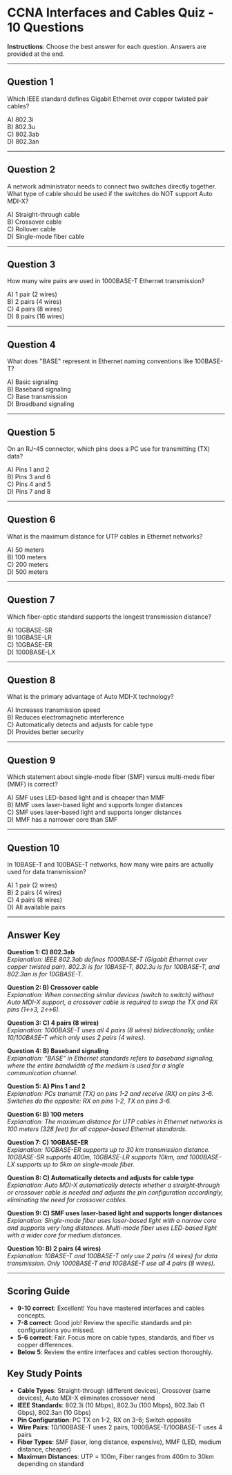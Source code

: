 # CCNA Interfaces and Cables Quiz - 10 Questions

**Instructions**: Choose the best answer for each question. Answers are provided at the end.

---

## Question 1
Which IEEE standard defines Gigabit Ethernet over copper twisted pair cables?

A) 802.3i  
B) 802.3u  
C) 802.3ab  
D) 802.3an  

---

## Question 2
A network administrator needs to connect two switches directly together. What type of cable should be used if the switches do NOT support Auto MDI-X?

A) Straight-through cable  
B) Crossover cable  
C) Rollover cable  
D) Single-mode fiber cable  

---

## Question 3
How many wire pairs are used in 1000BASE-T Ethernet transmission?

A) 1 pair (2 wires)  
B) 2 pairs (4 wires)  
C) 4 pairs (8 wires)  
D) 8 pairs (16 wires)  

---

## Question 4
What does "BASE" represent in Ethernet naming conventions like 100BASE-T?

A) Basic signaling  
B) Baseband signaling  
C) Base transmission  
D) Broadband signaling  

---

## Question 5
On an RJ-45 connector, which pins does a PC use for transmitting (TX) data?

A) Pins 1 and 2  
B) Pins 3 and 6  
C) Pins 4 and 5  
D) Pins 7 and 8  

---

## Question 6
What is the maximum distance for UTP cables in Ethernet networks?

A) 50 meters  
B) 100 meters  
C) 200 meters  
D) 500 meters  

---

## Question 7
Which fiber-optic standard supports the longest transmission distance?

A) 10GBASE-SR  
B) 10GBASE-LR  
C) 10GBASE-ER  
D) 1000BASE-LX  

---

## Question 8
What is the primary advantage of Auto MDI-X technology?

A) Increases transmission speed  
B) Reduces electromagnetic interference  
C) Automatically detects and adjusts for cable type  
D) Provides better security  

---

## Question 9
Which statement about single-mode fiber (SMF) versus multi-mode fiber (MMF) is correct?

A) SMF uses LED-based light and is cheaper than MMF  
B) MMF uses laser-based light and supports longer distances  
C) SMF uses laser-based light and supports longer distances  
D) MMF has a narrower core than SMF  

---

## Question 10
In 10BASE-T and 100BASE-T networks, how many wire pairs are actually used for data transmission?

A) 1 pair (2 wires)  
B) 2 pairs (4 wires)  
C) 4 pairs (8 wires)  
D) All available pairs  

---

## Answer Key

**Question 1: C) 802.3ab**  
*Explanation: IEEE 802.3ab defines 1000BASE-T (Gigabit Ethernet over copper twisted pair). 802.3i is for 10BASE-T, 802.3u is for 100BASE-T, and 802.3an is for 10GBASE-T.*

**Question 2: B) Crossover cable**  
*Explanation: When connecting similar devices (switch to switch) without Auto MDI-X support, a crossover cable is required to swap the TX and RX pins (1↔3, 2↔6).*

**Question 3: C) 4 pairs (8 wires)**  
*Explanation: 1000BASE-T uses all 4 pairs (8 wires) bidirectionally, unlike 10/100BASE-T which only uses 2 pairs (4 wires).*

**Question 4: B) Baseband signaling**  
*Explanation: "BASE" in Ethernet standards refers to baseband signaling, where the entire bandwidth of the medium is used for a single communication channel.*

**Question 5: A) Pins 1 and 2**  
*Explanation: PCs transmit (TX) on pins 1-2 and receive (RX) on pins 3-6. Switches do the opposite: RX on pins 1-2, TX on pins 3-6.*

**Question 6: B) 100 meters**  
*Explanation: The maximum distance for UTP cables in Ethernet networks is 100 meters (328 feet) for all copper-based Ethernet standards.*

**Question 7: C) 10GBASE-ER**  
*Explanation: 10GBASE-ER supports up to 30 km transmission distance. 10GBASE-SR supports 400m, 10GBASE-LR supports 10km, and 1000BASE-LX supports up to 5km on single-mode fiber.*

**Question 8: C) Automatically detects and adjusts for cable type**  
*Explanation: Auto MDI-X automatically detects whether a straight-through or crossover cable is needed and adjusts the pin configuration accordingly, eliminating the need for crossover cables.*

**Question 9: C) SMF uses laser-based light and supports longer distances**  
*Explanation: Single-mode fiber uses laser-based light with a narrow core and supports very long distances. Multi-mode fiber uses LED-based light with a wider core for medium distances.*

**Question 10: B) 2 pairs (4 wires)**  
*Explanation: 10BASE-T and 100BASE-T only use 2 pairs (4 wires) for data transmission. Only 1000BASE-T and 10GBASE-T use all 4 pairs (8 wires).*

---

## Scoring Guide
- **9-10 correct**: Excellent! You have mastered interfaces and cables concepts.
- **7-8 correct**: Good job! Review the specific standards and pin configurations you missed.
- **5-6 correct**: Fair. Focus more on cable types, standards, and fiber vs copper differences.
- **Below 5**: Review the entire interfaces and cables section thoroughly.

## Key Study Points
- **Cable Types**: Straight-through (different devices), Crossover (same devices), Auto MDI-X eliminates crossover need
- **IEEE Standards**: 802.3i (10 Mbps), 802.3u (100 Mbps), 802.3ab (1 Gbps), 802.3an (10 Gbps)
- **Pin Configuration**: PC TX on 1-2, RX on 3-6; Switch opposite
- **Wire Pairs**: 10/100BASE-T uses 2 pairs, 1000BASE-T/10GBASE-T uses 4 pairs
- **Fiber Types**: SMF (laser, long distance, expensive), MMF (LED, medium distance, cheaper)
- **Maximum Distances**: UTP = 100m, Fiber ranges from 400m to 30km depending on standard
